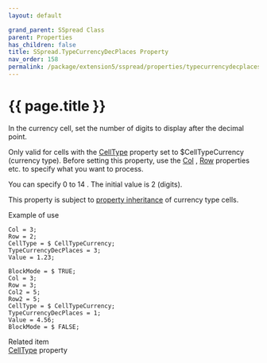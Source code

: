 ```yaml
---
layout: default

grand_parent: SSpread Class
parent: Properties
has_children: false
title: SSpread.TypeCurrencyDecPlaces Property
nav_order: 158
permalink: /package/extension5/sspread/properties/typecurrencydecplaces
---
```

# {{ page.title }}

In the currency cell, set the number of digits to display after the decimal point.

Only valid for cells with the <a href="/package/extension5/sspread/properties/celltype">CellType</a> property set to $CellTypeCurrency (currency type).
Before setting this property, use the <a href="/package/extension5/sspread/properties/col">Col</a> , <a href="/package/extension5/sspread/properties/row">Row</a> properties etc. to specify what you want to process.

You can specify 0 to 14 . The initial value is 2 (digits).

This property is subject to <a href="/package/extension5/sspread/properties/celltype#property-inheritance-for-each-cell-data-type">property inheritance</a> of currency type cells.

Example of use
```
Col = 3;
Row = 2;
CellType = $ CellTypeCurrency;
TypeCurrencyDecPlaces = 3;
Value = 1.23;
 
BlockMode = $ TRUE;
Col = 3;
Row = 3;
Col2 = 5;
Row2 = 5;
CellType = $ CellTypeCurrency;
TypeCurrencyDecPlaces = 1;
Value = 4.56;
BlockMode = $ FALSE;
```

Related item<br>
 <a href="/package/extension5/sspread/properties/celltype">CellType</a> property
 